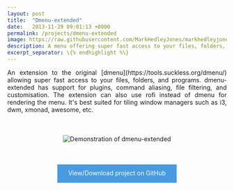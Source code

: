 ```yaml
---
layout: post
title:  "Dmenu-extended"
date:   2013-11-29 09:01:13 +0000
permalink: /projects/dmenu-extended
image: https://raw.githubusercontent.com/MarkHedleyJones/markhedleyjones.github.io/master/media/dmenu-extended/dmenu-extended.png
description: A menu offering super fast access to your files, folders, and programs.
excerpt_separator: \{% endhighlight %\}
---
```


<p style="text-align: justify;">
  An extension to the original [dmenu](https://tools.suckless.org/dmenu/) allowing super fast access to your files, folders, and programs.
  dmenu-extended has support for plugins, command aliasing, file filtering, and customisation.
  The extension can also use rofi instead of dmenu for rendering the menu.
  It's best suited for tiling window managers such as i3, dwm, xmonad, awesome, etc.
</p>
<p style="text-align: center; margin: 50px 0">
  <img alt="Demonstration of dmenu-extended" src="https://camo.githubusercontent.com/ce8d8bda44c521bcacbe3966a85bcc6a06d81bf2036973f4b0d2e9dcdf435441/68747470733a2f2f7261772e6769746875622e636f6d2f6d61726b6865646c65796a6f6e65732f646d656e752d657874656e6465642f6d61737465722f646f63732f64656d6f2e676966">
</p>

<p style="text-align: center;">
  <a style="
    background-color: #489be0;
    color: #fff;
    border: none;
    vertical-align: middle;
    line-height: 40px;
    min-height: 42px;
    font-size: 14px;
    text-decoration: none;
    text-align: center;
    display: inline-block;
    padding: 0 25px;
    " href="https://github.com/MarkHedleyJones/dmenu-extended">
    View/Download project on GitHub
</a>
</p>

